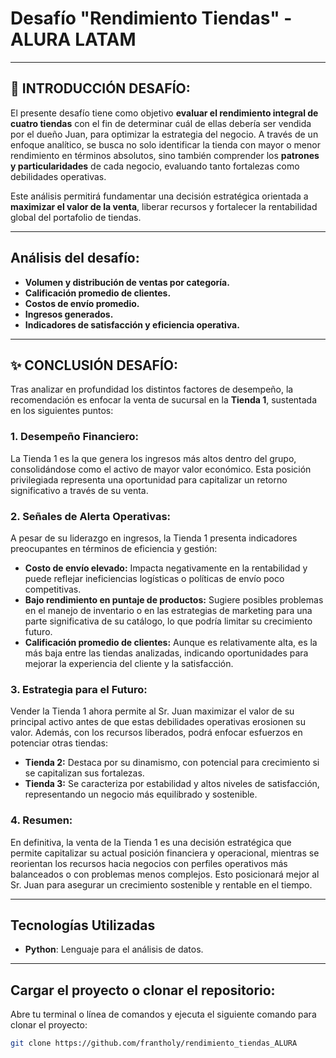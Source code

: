 # Desafío "Rendimiento Tiendas" - ALURA LATAM

-----------------------------------------------------------
## 📝 INTRODUCCIÓN DESAFÍO:

El presente desafío tiene como objetivo **evaluar el rendimiento integral de cuatro tiendas** con el fin de determinar cuál de ellas debería ser vendida por el dueño Juan, para optimizar la estrategia del negocio. A través de un enfoque analítico, se busca no solo identificar la tienda con mayor o menor rendimiento en términos absolutos, sino también comprender los **patrones y particularidades** de cada negocio, evaluando tanto fortalezas como debilidades operativas.  

Este análisis permitirá fundamentar una decisión estratégica orientada a **maximizar el valor de la venta**, liberar recursos y fortalecer la rentabilidad global del portafolio de tiendas.

------------

## Análisis del desafío:

- **Volumen y distribución de ventas por categoría.**
- **Calificación promedio de clientes.**
- **Costos de envío promedio.**
- **Ingresos generados.**
- **Indicadores de satisfacción y eficiencia operativa.**

-----------------------------------------------------------

## ✨ CONCLUSIÓN DESAFÍO:

Tras analizar en profundidad los distintos factores de desempeño, la recomendación es enfocar la venta de sucursal en la **Tienda 1**, sustentada en los siguientes puntos:

### 1. Desempeño Financiero:  
La Tienda 1 es la que genera los ingresos más altos dentro del grupo, consolidándose como el activo de mayor valor económico. Esta posición privilegiada representa una oportunidad para capitalizar un retorno significativo a través de su venta.

### 2. Señales de Alerta Operativas:  
A pesar de su liderazgo en ingresos, la Tienda 1 presenta indicadores preocupantes en términos de eficiencia y gestión:

- **Costo de envío elevado:** Impacta negativamente en la rentabilidad y puede reflejar ineficiencias logísticas o políticas de envío poco competitivas.  
- **Bajo rendimiento en puntaje de productos:** Sugiere posibles problemas en el manejo de inventario o en las estrategias de marketing para una parte significativa de su catálogo, lo que podría limitar su crecimiento futuro.  
- **Calificación promedio de clientes:** Aunque es relativamente alta, es la más baja entre las tiendas analizadas, indicando oportunidades para mejorar la experiencia del cliente y la satisfacción.

### 3. Estrategia para el Futuro:  
Vender la Tienda 1 ahora permite al Sr. Juan maximizar el valor de su principal activo antes de que estas debilidades operativas erosionen su valor. Además, con los recursos liberados, podrá enfocar esfuerzos en potenciar otras tiendas:

- **Tienda 2:** Destaca por su dinamismo, con potencial para crecimiento si se capitalizan sus fortalezas.  
- **Tienda 3:** Se caracteriza por estabilidad y altos niveles de satisfacción, representando un negocio más equilibrado y sostenible.

### 4. Resumen:
En definitiva, la venta de la Tienda 1 es una decisión estratégica que permite capitalizar su actual posición financiera y operacional, mientras se reorientan los recursos hacia negocios con perfiles operativos más balanceados o con problemas menos complejos. Esto posicionará mejor al Sr. Juan para asegurar un crecimiento sostenible y rentable en el tiempo.

---

## Tecnologías Utilizadas

- **Python**: Lenguaje para el análisis de datos.
  
------

## Cargar el proyecto o clonar el repositorio:

   Abre tu terminal o línea de comandos y ejecuta el siguiente comando para clonar el proyecto:

   ```bash
   git clone https://github.com/frantholy/rendimiento_tiendas_ALURA
```
